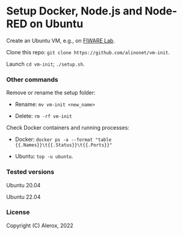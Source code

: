 # Setup Docker, Node.js and Node-RED on Ubuntu

Create an Ubuntu VM, e.g., on [FIWARE Lab](https://cloud.lab.fiware.org). 

Clone this repo: ``git clone https://github.com/alinonet/vm-init``.

Launch ``cd vm-init``; ``./setup.sh``.

### Other commands

Remove or rename the setup folder:

- Rename: ``mv vm-init <new_name>``

- Delete: ``rm -rf vm-init``

Check Docker containers and running processes:

- Docker: ``docker ps -a --format "table {{.Names}}\t{{.Status}}\t{{.Ports}}"``

- Ubuntu: ``top -u ubuntu``.

### Tested versions

Ubuntu 20.04

Ubuntu 22.04

### License

Copyright (C) Alerox, 2022
